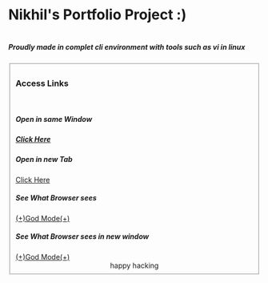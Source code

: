 

<h1> Nikhil's Portfolio Project :) <h1>
<h5> Proudly  made in complet cli environment with tools such as vi in linux </h5>

<fieldset>
<legand> <h3>Access Links </h3>
<br/>
<h5> Open in same Window<h5>
<a href="https://cityji.github.io/portfolio/" >Click Here</a>

<h5> Open in new Tab </h5>
<a href="https://cityji.github.io/portfolio/" target="_blank">Click Here</a>

<h5>See What Browser sees</h5>
<a href="https://cityji.github.io/portfolio/">(+)God Mode(+)</a>

<h5>See What Browser sees in new window </h5>
<a href="https://cityji.github.io/portfolio/" target="_blank">(+)God Mode(+)</a>
	

<center>happy hacking</center>
